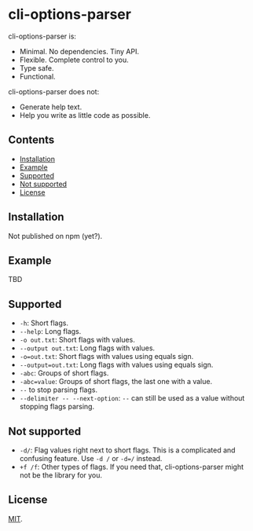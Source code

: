 # cli-options-parser

cli-options-parser is:

- Minimal. No dependencies. Tiny API.
- Flexible. Complete control to you.
- Type safe.
- Functional.

cli-options-parser does not:

- Generate help text.
- Help you write as little code as possible.

## Contents

<!-- START doctoc generated TOC please keep comment here to allow auto update -->
<!-- DON'T EDIT THIS SECTION, INSTEAD RE-RUN doctoc TO UPDATE -->

- [Installation](#installation)
- [Example](#example)
- [Supported](#supported)
- [Not supported](#not-supported)
- [License](#license)

<!-- END doctoc generated TOC please keep comment here to allow auto update -->

## Installation

Not published on npm (yet?).

## Example

TBD

## Supported

- `-h`: Short flags.
- `--help`: Long flags.
- `-o out.txt`: Short flags with values.
- `--output out.txt`: Long flags with values.
- `-o=out.txt`: Short flags with values using equals sign.
- `--output=out.txt`: Long flags with values using equals sign.
- `-abc`: Groups of short flags.
- `-abc=value`: Groups of short flags, the last one with a value.
- `--` to stop parsing flags.
- `--delimiter -- --next-option`: `--` can still be used as a value without stopping flags parsing.

## Not supported

- `-d/`: Flag values right next to short flags. This is a complicated and confusing feature. Use `-d /` or `-d=/` instead.
- `+f /f`: Other types of flags. If you need that, cli-options-parser might not be the library for you.

## License

[MIT](LICENSE).

